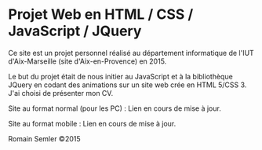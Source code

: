 Projet Web en HTML / CSS / JavaScript / JQuery
==================================

Ce site est un projet personnel réalisé au département informatique de l'IUT d'Aix-Marseille (site d'Aix-en-Provence) en 2015.

Le but du projet était de nous initier au JavaScript et à la bibliothèque JQuery en codant des animations sur un site web crée en HTML 5/CSS 3. J'ai choisi de présenter mon CV.

Site au format normal (pour les PC) : Lien en cours de mise à jour.

Site au format mobile : Lien en cours de mise à jour.

Romain Semler ©2015
